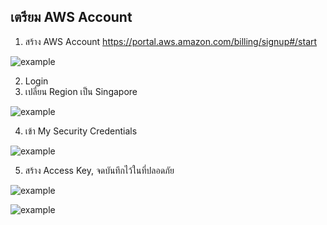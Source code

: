 ## เตรียม AWS Account

1. สร้าง AWS Account https://portal.aws.amazon.com/billing/signup#/start

![example](/saranonuan/scenarios/lab9/assets/register_success.png)

2. Login
3. เปลี่ยน Region เป็น Singapore 

![example](/saranonuan/scenarios/lab9/assets/change_to_singapore.png)


4. เข้า My Security Credentials 

![example](/saranonuan/scenarios/lab9/assets/go_to_my_security_credentials.png)

5. สร้าง Access Key, จดบันทึกไว้ในที่ปลอดภัย

![example](/saranonuan/scenarios/lab9/assets/create_aws_cli_button.png)

![example](/saranonuan/scenarios/lab9/assets/create_aws_cli_key.png)
